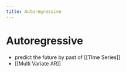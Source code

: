```yaml
---
title: Autoregressive
---
```


# Autoregressive
- predict the future by past of [[TIme Series]]
- [[Multi Variate AR]]

































